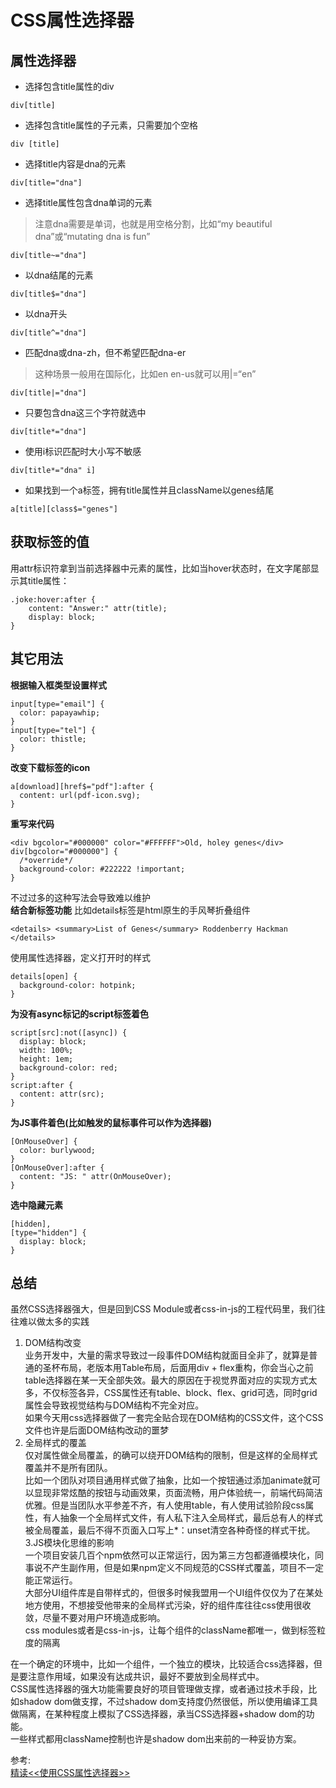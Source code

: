 # CSS属性选择器
## 属性选择器
- 选择包含title属性的div
``` 
div[title]
```
- 选择包含title属性的子元素，只需要加个空格
``` 
div [title]
```
- 选择title内容是dna的元素
``` 
div[title="dna"]
```
- 选择title属性包含dna单词的元素
> 注意dna需要是单词，也就是用空格分割，比如“my beautiful dna”或“mutating dna is fun”
``` 
div[title~="dna"]
```
- 以dna结尾的元素
``` 
div[title$="dna"]
```
- 以dna开头
``` 
div[title^="dna"]
```
- 匹配dna或dna-zh，但不希望匹配dna-er
> 这种场景一般用在国际化，比如en en-us就可以用|=“en”
``` 
div[title|="dna"]
```
- 只要包含dna这三个字符就选中
``` 
div[title*="dna"]
```
- 使用i标识匹配时大小写不敏感
``` 
div[title*="dna" i]
```
- 如果找到一个a标签，拥有title属性并且className以genes结尾
``` 
a[title][class$="genes"]
```
## 获取标签的值
用attr标识符拿到当前选择器中元素的属性，比如当hover状态时，在文字尾部显示其title属性：
``` 
.joke:hover:after {
    content: "Answer:" attr(title);
    display: block;
}
```
## 其它用法
**根据输入框类型设置样式**
``` 
input[type="email"] {
  color: papayawhip;
}
input[type="tel"] {
  color: thistle;
}
```
**改变下载标签的icon**
``` 
a[download][href$="pdf"]:after {
  content: url(pdf-icon.svg);
}
```
**重写来代码**
``` 
<div bgcolor="#000000" color="#FFFFFF">Old, holey genes</div>
div[bgcolor="#000000"] {
  /*override*/
  background-color: #222222 !important;
}
```
不过过多的这种写法会导致难以维护  
**结合新标签功能**
比如details标签是html原生的手风琴折叠组件
``` 
<details> <summary>List of Genes</summary> Roddenberry Hackman </details>
```
使用属性选择器，定义打开时的样式
``` 
details[open] {
  background-color: hotpink;
}
```
**为没有async标记的script标签着色**
``` 
script[src]:not([async]) {
  display: block;
  width: 100%;
  height: 1em;
  background-color: red;
}
script:after {
  content: attr(src);
}
```
**为JS事件着色(比如触发的鼠标事件可以作为选择器)**
```
[OnMouseOver] {
  color: burlywood;
}
[OnMouseOver]:after {
  content: "JS: " attr(OnMouseOver);
}
```
**选中隐藏元素**
``` 
[hidden],
[type="hidden"] {
  display: block;
}
```
## 总结
虽然CSS选择器强大，但是回到CSS Module或者css-in-js的工程代码里，我们往往难以做太多的实践
1. DOM结构改变  
业务开发中，大量的需求导致过一段事件DOM结构就面目全非了，就算是普通的圣杯布局，老版本用Table布局，后面用div + flex重构，你会当心之前table选择器在某一天全部失效。最大的原因在于视觉界面对应的实现方式太多，不仅标签各异，CSS属性还有table、block、flex、grid可选，同时grid属性会导致视觉结构与DOM结构不完全对应。  
如果今天用css选择器做了一套完全贴合现在DOM结构的CSS文件，这个CSS文件也许是后面DOM结构改动的噩梦
2. 全局样式的覆盖  
仅对属性做全局覆盖，的确可以绕开DOM结构的限制，但是这样的全局样式覆盖并不是所有团队。  
比如一个团队对项目通用样式做了抽象，比如一个按钮通过添加animate就可以显现非常炫酷的按钮与动画效果，页面流畅，用户体验统一，前端代码简洁优雅。但是当团队水平参差不齐，有人使用table，有人使用试验阶段css属性，有人抽象一个全局样式文件，有人私下注入全局样式，最后总有人的样式被全局覆盖，最后不得不页面入口写上*：unset清空各种奇怪的样式干扰。
3.JS模块化思维的影响  
一个项目安装几百个npm依然可以正常运行，因为第三方包都遵循模块化，同事说不产生副作用，但是如果npm定义不同规范的CSS样式覆盖，项目不一定能正常运行。  
大部分UI组件库是自带样式的，但很多时候我盟用一个UI组件仅仅为了在某处地方使用，不想接受他带来的全局样式污染，好的组件库往往css使用很收敛，尽量不要对用户环境造成影响。  
css modules或者是css-in-js，让每个组件的className都唯一，做到标签粒度的隔离

在一个确定的环境中，比如一个组件，一个独立的模块，比较适合css选择器，但是要注意作用域，如果没有达成共识，最好不要放到全局样式中。  
CSS属性选择器的强大功能需要良好的项目管理做支撑，或者通过技术手段，比如shadow dom做支撑，不过shadow dom支持度仍然很低，所以使用编译工具做隔离，在某种程度上模拟了CSS选择器，承当CSS选择器+shadow dom的功能。  
一些样式都用className控制也许是shadow dom出来前的一种妥协方案。

参考:  
[精读<<使用CSS属性选择器>>](https://github.com/ascoders/weekly/blob/master/%E5%89%8D%E6%B2%BF%E6%8A%80%E6%9C%AF/81.%E7%B2%BE%E8%AF%BB%E3%80%8A%E4%BD%BF%E7%94%A8%20CSS%20%E5%B1%9E%E6%80%A7%E9%80%89%E6%8B%A9%E5%99%A8%E3%80%8B.md)
